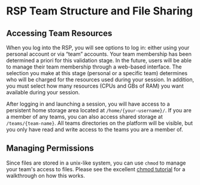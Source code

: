 # RSP Team Structure and File Sharing

## Accessing Team Resources
When you log into the RSP, you will see options to log in: either using your personal account or via “team” accounts. Your team membership has been determined a priori for this validation stage. In the future, users will be able to manage their team membership through a web-based interface. The selection you make at this stage (personal or a specific team) determines who will be charged for the resources used during your session. In addition, you must select how many resources (CPUs and GBs of RAM) you want available during your session. 

After logging in and launching a session, you will have access to a persistent home storage area located at `/home/{your-username}/`. If you are a member of any teams, you can also access shared storage at `/teams/{team-name}`. All teams directories on the platform will be visible, but you only have read and write access to the teams you are a member of.

## Managing Permissions
Since files are stored in a unix-like system, you can use `chmod` to manage your team's access to files. Please see the excellent [chmod tutorial](https://catcode.com/teachmod/index.html) for a walkthrough on how this works.